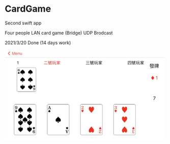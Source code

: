 # CardGame

Second swift app 

Four people LAN card game (Bridge) UDP Brodcast

2021/3/20 Done (14 days work)

![image](https://github.com/77ogc/CardGame/blob/master/S__23117845.jpg)
